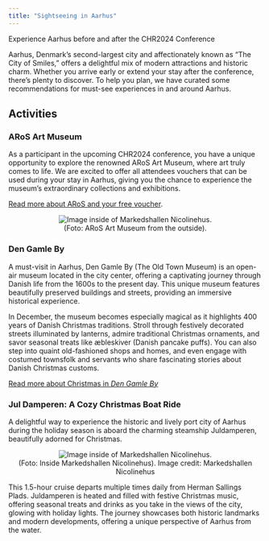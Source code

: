 ```yaml
---
title: "Sightseeing in Aarhus"
---
```

<style>
    img {
        max-height: 400px;
        max-width: 100%;
    }

    figure {
            text-align: center;
            margin: 0; 
        }
    figcaption {
        text-align: center;
    }

</style>

Experience Aarhus before and after the CHR2024 Conference

Aarhus, Denmark’s second-largest city and affectionately known as “The City of Smiles,” offers a delightful mix of modern attractions and historic charm. Whether you arrive early or extend your stay after the conference, there’s plenty to discover. To help you plan, we have curated some recommendations for must-see experiences in and around Aarhus.

## Activities
<h3 style="font-weight:bold;"> ARoS Art Museum</h3>

As a participant in the upcoming CHR2024 conference, you have a unique opportunity to explore the renowned ARoS Art Museum, where art truly comes to life. We are excited to offer all attendees vouchers that can be used during your stay in Aarhus, giving you the chance to experience the museum’s extraordinary collections and exhibitions. 

[Read more about ARoS and your free voucher](/announcements/aros).

<figure>
    <img src="/images/announce/aros-outside.jpg" alt="Image inside of Markedshallen Nicolinehus.">
    <figcaption>(Foto: ARoS Art Museum from the outside).</figcaption>
</figure>

<h3 style="font-weight:bold;">Den Gamle By</h3>

A must-visit in Aarhus, Den Gamle By (The Old Town Museum) is an open-air museum located in the city center, offering a captivating journey through Danish life from the 1600s to the present day. This unique museum features beautifully preserved buildings and streets, providing an immersive historical experience.

In December, the museum becomes especially magical as it highlights 400 years of Danish Christmas traditions. Stroll through festively decorated streets illuminated by lanterns, admire traditional Christmas ornaments, and savor seasonal treats like æbleskiver (Danish pancake puffs). You can also step into quaint old-fashioned shops and homes, and even engage with costumed townsfolk and servants who share fascinating stories about Danish Christmas customs.

[Read more about Christmas in *Den Gamle By*](https://www.dengamleby.dk/en/plan-your-visit/annual-themes-and-programme/christmas-in-den-gamle-by/)

<h3 style="font-weight:bold;">Jul Damperen: A Cozy Christmas Boat Ride</h3>

A delightful way to experience the historic and lively port city of Aarhus during the holiday season is aboard the charming steamship Juldamperen, beautifully adorned for Christmas.

<figure>
    <img src="/images/venue/juldamperen.jpg" alt="Image inside of Markedshallen Nicolinehus.">
    <figcaption>(Foto: Inside Markedshallen Nicolinehus). Image credit: Markedshallen Nicolinehus</figcaption>
</figure>

This 1.5-hour cruise departs multiple times daily from Herman Sallings Plads. Juldamperen is heated and filled with festive Christmas music, offering seasonal treats and drinks as you take in the views of the city, glowing with holiday lights. The journey showcases both historic landmarks and modern developments, offering a unique perspective of Aarhus from the water.